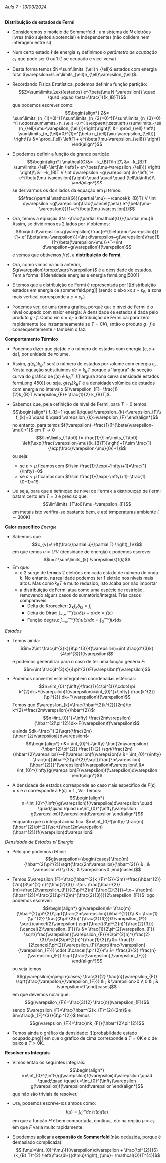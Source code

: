###### Aula 7 - 13/03/2024
**Distribuição de estados de Fermi**
- Consideremos o modelo de Sommerfeld : um sistema de $N$ eletrões livres (não sujeitos a potencial) e independentes (não colidem nem interagem entre si)
- Num certo estado $\ell$ de energia $\varepsilon_{\ell}$ definimos o *parâmetro de ocupação* $\varepsilon_{\ell}$ que pode ser 0 ou 1 (1 se ocupado e vice-versa)
- Desta forma temos $N=\sum\limits_{\ell}n_{\ell}$ estados com energia total $\varepsilon=\sum\limits_{\ell}n_{\ell}\varepsilon_{\ell}$.
- Recordando Física Estatística, podemos definir a função partição: $$Z=\sum\limits_\text{estados} e^{\beta(\mu N-\varepsilon)} \quad \quad ;\quad \beta=\frac{1}{k_{B}T}$$
que podemos escrever como:
$$\begin{align*}
Z&= \sum\limits_{n_{1}=0}^{1}\sum\limits_{n_{2}=0}^{1}\sum\limits_{n_{3}=0}^{1}\cdots\sum\limits_{n_{\ell}=0}^{1}\exp\left[\beta\left({\sum\limits_{\ell}n_{\ell}(\mu-\varepsilon_{\ell})}\right)\right]\\
&= \prod_{\ell} \left\{ \sum\limits_{n_{\ell}=0}^{1}e^{\beta n_{\ell}(\mu-\varepsilon_{\ell})} \right\}\\
&= \prod_{\ell} \left[1 + e^{\beta(\mu-\varepsilon_{\ell})} \right] 
\end{align*}$$
- E podemos definir a função de grande partição
$$\begin{align*}
\mathcal{G}&= - k_{B}T\ln Z\\
&= -k_{B}T \sum\limits_{\ell} \left[\ln \left(1+ e^{\beta(\mu-\varepsilon_{\ell})} \right) \right]\\
&= -k_{B}T V \int d\varepsilon ~g(\varepsilon) \ln \left( 1+ e^{\beta(\mu-\varepsilon)}\right) \quad \quad \quad (\ell\to\infty)\\
\end{align*}$$
se derivarmos os dois lados da equação em $\mu$ temos:
$$\frac{\partial \mathcal{G}}{\partial \mu}=- \cancel{k_{B}T} V \int d\varepsilon ~g(\varepsilon)\frac{\cancel{\beta} e^{\beta(\mu-\varepsilon)}}{1+e^{\beta(\mu-\varepsilon)}}$$
- Ora, temos a equação $N=-\frac{\partial \mathcal{G}}{\partial \mu}$. Assim, se dividirmos os 2 lados por $V$ obtemos:
$$n=\int d\varepsilon~g(\varepsilon)\frac{e^{\beta(\mu-\varepsilon)}}{1+ e^{\beta(\mu-\varepsilon)}}=\int d\varepsilon~g(\varepsilon)\frac{1}{1^{\beta(\varepsilon-\mu)}+1}=\int d\varepsilon~g(\varepsilon)f(\varepsilon)$$
e vemos que obtivemos $f(\varepsilon)$, a **distribuição de Fermi**.

- Ora, como vimos na aula anterior, $g(\varepsilon)\propto\sqrt{\varepsilon}$ é a densidade de estados. Tem a forma:
![[densidade energias e energia fermi.png|500]]

- E temos que a distribuição de Fermi é representada por
![[distribuição estados em energia de sommerfeld.png]]
(sendo o eixo xx $\varepsilon-\varepsilon_{F}$, a zona mais vertical corresponde a $\varepsilon=\varepsilon_{F}$)

- Podemos ver, de uma forma gráfica, porquê que o nível de Fermi é o nível ocupado com maior energia: A densidade de estados é dada pelo produto $g\cdot f$. Como em $\varepsilon=\varepsilon_{F}$ a distribuição de Fermi cai para zero rapidamente (ou instantaneamente se $T=0K$), então o produto $g\cdot f$ e consequentemente $n$ também o faz.

**Comportamento Térmico**
- Podemos dizer que $g(\varepsilon)d\varepsilon$ é o número de estados com energia $[\varepsilon,\varepsilon+d\varepsilon]$, por unidade de volume.
- Assim, $g(\varepsilon_{F})k_{B}T$  será o número de estados por volume com energia $\varepsilon_{F}$. Nesta equação substituimos $d\varepsilon=k_{B}T$ porque a "largura" da secção curva do gráfico de $f(\varepsilon)$ é $k_{B}T$:
![[largura zona curva densidade estados fermi.png|450]]
ou seja, $g(\varepsilon_{F})k_{B}T$ é a densidade volúmica de estados com energia no intervalo $[\varepsilon_{F}- \frac{1}{2}k_{B}T,\varepsilon_{F}+ \frac{1}{2} k_{B}T]$.

- Sabemos que, pela definição de nível de Fermi, para $T=0$ temos:
$$\begin{align*}
f_{k}=1 \quad &;\quad \varepsilon_{k}<\varepsilon_{F}\\
f_{k}=0 \quad &;\quad \varepsilon_{k}>\varepsilon_{F}
\end{align*}$$
no entanto, para temos $f(\varepsilon)=\frac{1}{1^{\beta(\varepsilon-\mu)}+1}$ em $T\to0$:
$$\lim\limits_{T\to0} f= \frac{1}{\lim\limits_{T\to0} \left[\exp(\frac{\varepsilon-\mu}{k_{B}T})\right]+1}\sim \frac{1}{\exp(\frac{\varepsilon-\mu}{0})+1}$$
ou seja: 
    - se $\varepsilon>\mu$ ficamos com $f\sim \frac{1}{\exp(+\infty)+1}=\frac{1}{\infty}=0$
    - se $\varepsilon<\mu$ ficamos com $f\sim \frac{1}{\exp(-\infty)+1}=\frac{1}{0+1}=1$ 

- Ou seja, para que a definição de nível de Fermi e a distribuição de Fermi batam certo em $T=0$ é preciso que:
$$\lim\limits_{T\to0}\mu=\varepsilon_{F}$$
em metais isto verifica-se bastante bem, e até temperaturas ambiente ($\sim300\text{K}$)

**Calor específico**
*Energia*
- Sabemos que
$$c_{v}=\left(\frac{\partial u}{\partial T} \right)_{V}$$
em que temos $u=U/V$ (densidade de energia) e podemos escrever
$$u=2 \sum\limits_{k} \varepsilon(k)f(k)$$
- Em que:
    - o $2$ surge de termos 2 eletrões em cada estado de número de onda $k$. No entanto, na realidade podemos ter 1 eletrão nos níveis mais altos. Mas como $k_{B}T$ é muito reduzido, isto acaba por não importar
    - a distribuição de Fermi atua como uma espécie de restrição, removendo alguns casos do sumatório/integral. Três casos comparáveis:
        - Delta de Kronecker: $\sum_{k} f_{k} \delta_{ki}=f_{i}$
        - Delta de Dirac: $\int_{-\infty}^{+\infty} f(x)\delta(x-a)dx=f(a)$
        - Função degrau: $\int_{-\infty}^{+\infty}f(x)u(x)dx=\int_{0}^{+\infty}f(x)dx$

*Estados*
- Temos ainda:
$$n=2\int \frac{d^{3}k}{8\pi^{3}}f(\varepsilon)=\int \frac{d^{3}k}{4\pi^{3}}f(\varepsilon)$$
e podemos generalizar para o caso de ter uma função genéria $F$: $$n=\int \frac{d^{3}k}{4\pi^{3}}F(\varepsilon)f(\varepsilon)$$
- Podemos converter este integral em coordenadas esféricas:
$$n=\int_{0}^{\infty}\frac{1}{4\pi^{3}}\cdot4\pi k^{2}dk~F(\varepsilon)f(\varepsilon)=\int_{0}^{+\infty} \frac{k^{2}}{\pi^{2}} dk~F(\varepsilon)f(\varepsilon)$$
Temos que $\varepsilon_{k}=\frac{\hbar^{2}k^{2}}{2m}\to k^{2}=\frac{2m\varepsilon}{\hbar^{2}}$: 
$$n=\int_{0}^{+\infty} \frac{2m\varepsilon}{\hbar^{2}\pi^{2}}dk~F(\varepsilon)f(\varepsilon)$$
 e ainda $dk=\frac{1}{2}\sqrt{\frac{2m}{\hbar^{2}\varepsilon}}d\varepsilon$:
$$\begin{align*}
n&= \int_{0}^{+\infty} \frac{2m\varepsilon}{\hbar^{2}\pi^{2}} \frac{1}{2} \sqrt{\frac{2m}{\hbar^{2}\varepsilon}}~F(\varepsilon)f(\varepsilon)\\
&= \int_{0}^{\infty} \frac{m}{\hbar^{2}\pi^{2}}\sqrt{\frac{2m\varepsilon}{\hbar^{2}}}F(\varepsilon)f(\varepsilon)d\varepsilon\\
&= \int_{0}^{\infty}g(\varepsilon)F(\varepsilon)f(\varepsilon)d\varepsilon
\end{align*}$$

- A densidade de estados corresponde ao caso mais específico de $F(\varepsilon)=\varepsilon$ e $n$ corresponde a $F(\varepsilon)=1~,~\forall\varepsilon$. Temos:
$$\begin{align*}
n=\int_{0}^{\infty}g(\varepsilon)f(\varepsilon)d\varepsilon \quad \quad;\quad \quad u=\int_{0}^{\infty}\varepsilon g(\varepsilon)f(\varepsilon)d\varepsilon
\end{align*}$$
enquanto que o integral acima fica: $n=\int_{0}^{\infty} \frac{m}{\hbar^{2}\pi^{2}}\sqrt{\frac{2m\varepsilon}{\hbar^{2}}}f(\varepsilon)d\varepsilon$

*Densidade de Estados p/ Energia*
- Pelo que podemos definir:
$$g(\varepsilon)=\begin{cases}
\frac{m}{\hbar^{2}\pi^{2}}\sqrt{\frac{2m\varepsilon}{\hbar^{2}}}  & ; & \varepsilon>0 \\
0 & ; & \varepsilon<0
\end{cases}$$
- Temos $\varepsilon_{F}=\frac{\hbar^{2}k_{F}^{2}}{2m}=\frac{\hbar^{2}}{2m}(3\pi^{2} n)^{\frac{2}{3}} ~\to~ \frac{\hbar^{2}}{m}=\frac{2\varepsilon_{F}}{(3\pi^{2}n)^{\frac{2}{3}}}~\to~ \frac{m}{\hbar^{2}}=\frac{2(3\pi^{2}n)^{\frac{2}{3}}}{2\varepsilon_{F}}$ logo podemos escrever:
$$\begin{align*}
g(\varepsilon)&= \frac{m}{\hbar^{2}\pi^{2}}\sqrt{\frac{2m\varepsilon}{\hbar^{2}}}\\
&= \frac{1}{\pi^{2}} \frac{(3\pi^{2}n)^{\frac{2}{3}}}{2\varepsilon_{F}} \sqrt{\cancel{2}\varepsilon} \sqrt{\frac{(3\pi^{2}n)^{\frac{2}{3}}}{\cancel{2}\varepsilon_{F}}}\\
&= \frac{1}{2\pi^{2}\varepsilon_{F}} \sqrt{\frac{\varepsilon}{\varepsilon_{F}}}(3\pi^{2}n)^{\frac{2}{3}}\cdot(3\pi^{2}n)^{\frac{1}{3}}\\
&= \frac{1}{2\cancel{\pi^{2}}\varepsilon_{F}}\sqrt{\frac{\varepsilon}{\varepsilon_{F}}} \cdot 3\cancel{\pi^{2}}n\\
&= \frac{3}{2} \frac{n}{\varepsilon_{F}} \sqrt{\frac{\varepsilon}{\varepsilon_{F}}}
\end{align*}$$
ou seja temos
$$g(\varepsilon)=\begin{cases}
\frac{3}{2} \frac{n}{\varepsilon_{F}} \sqrt{\frac{\varepsilon}{\varepsilon_{F}}}  & ; & \varepsilon>0 \\
0 & ; & \varepsilon<0
\end{cases}$$
em que devemos notar que:
$$g(\varepsilon_{F})=\frac{3}{2} \frac{n}{\varepsilon_{F}}$$
sendo $\varepsilon_{F}=\frac{\hbar^{2}k_{F}^{2}}{2m}$ e $n=\frac{k_{F}^{3}}{3\pi^{2}}$ temos
$$g(\varepsilon_{F})=\frac{mk_{F}}{\hbar^{2}\pi^{2}}$$

- Temos ainda o gráfico da densidade:
![[probabilidade estado ocupado.png]]
em que o gráfico de cima corresponde a $T=0\text{K}$ e o de baixo a $T>0\text{K}$.

**Resolver os Integrais**
- Vimos então os seguintes integrais:
$$\begin{align*}
n=\int_{0}^{\infty}g(\varepsilon)f(\varepsilon)d\varepsilon \quad \quad;\quad \quad u=\int_{0}^{\infty}\varepsilon g(\varepsilon)f(\varepsilon)d\varepsilon
\end{align*}$$
que não são triviais de resolver.

- Ora, podemos escrevê-los ambos como:
$$I(\mu)=\int_{0}^{\infty}d\varepsilon~H(\varepsilon)f(\varepsilon)$$
em que a função $H$ é bem comportada, contínua, etc na região $\mu=\varepsilon_{F}$ em que $F$ varia muito rapidamente.
- E podemos aplicar a **expansão de Sommerfeld** (não deduzida, porque é demasiado complicada):
$$I(\mu)=\int_{0}^{\mu}H(\varepsilon)d\varepsilon + \frac{\pi^{2}}{6} (k_{B} T)^{2} \left(\frac{dH}{d\mu}\right)_{\mu}+ \mathcal{O}(T^{4})$$